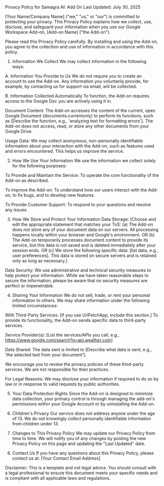 Privacy Policy for Samagra AI: Add On
Last Updated: July 30, 2025

[Your Name/Company Name] ("we," "us," or "our") is committed to protecting your privacy. This Privacy Policy explains how we collect, use, disclose, and safeguard your information when you use our Google Workspace Add-on, [Add-on Name] ("the Add-on").

Please read this Privacy Policy carefully. By installing and using the Add-on, you agree to the collection and use of information in accordance with this policy.

1. Information We Collect
We may collect information in the following ways:

A. Information You Provide to Us
We do not require you to create an account to use the Add-on. Any information you voluntarily provide, for example, by contacting us for support via email, will be collected.

B. Information Collected Automatically
To function, the Add-on requires access to the Google Doc you are actively using it in.

Document Content: The Add-on accesses the content of the current, open Google Document (documents.currentonly) to perform its functions, such as [Describe the function, e.g., 'analyzing text for formatting errors']. The Add-on does not access, read, or store any other documents from your Google Drive.

Usage Data: We may collect anonymous, non-personally identifiable information about your interaction with the Add-on, such as features used and errors encountered. This helps us improve the service.

2. How We Use Your Information
We use the information we collect solely for the following purposes:

To Provide and Maintain the Service: To operate the core functionality of the Add-on as described.

To Improve the Add-on: To understand how our users interact with the Add-on, to fix bugs, and to develop new features.

To Provide Customer Support: To respond to your questions and resolve any issues.

3. How We Store and Protect Your Information
Data Storage: [Choose and edit the appropriate statement that matches your ToS: (a) The Add-on does not store any of your document data on our servers. All processing happens locally within your browser and Google's environment. OR (b) The Add-on temporarily processes document content to provide its service, but this data is not saved and is deleted immediately after your session ends. OR (c) We store the following specific data: [list data, e.g., user preferences]. This data is stored on secure servers and is retained only as long as necessary.]

Data Security: We use administrative and technical security measures to help protect your information. While we have taken reasonable steps to secure the information, please be aware that no security measures are perfect or impenetrable.

4. Sharing Your Information
We do not sell, trade, or rent your personal information to others. We may share information under the following limited circumstances:

With Third-Party Services: [If you use UrlFetchApp, include this section.] To provide its functionality, the Add-on sends specific data to third-party services.

Service Provider(s): [List the services/APIs you call, e.g., https://www.google.com/search?q=api.weather.com]

Data Shared: The data sent is limited to [Describe what data is sent, e.g., 'the selected text from your document'].

We encourage you to review the privacy policies of these third-party services. We are not responsible for their practices.

For Legal Reasons: We may disclose your information if required to do so by law or in response to valid requests by public authorities.

5. Your Data Protection Rights
Since the Add-on is designed to minimize data collection, your primary control is through managing the add-on's permissions within your Google Account or by uninstalling the Add-on.

6. Children's Privacy
Our service does not address anyone under the age of 13. We do not knowingly collect personally identifiable information from children under 13.

7. Changes to This Privacy Policy
We may update our Privacy Policy from time to time. We will notify you of any changes by posting the new Privacy Policy on this page and updating the "Last Updated" date.

8. Contact Us
If you have any questions about this Privacy Policy, please contact us at:
[Your Contact Email Address]

Disclaimer: This is a template and not legal advice. You should consult with a legal professional to ensure this document meets your specific needs and is compliant with all applicable laws and regulations.
